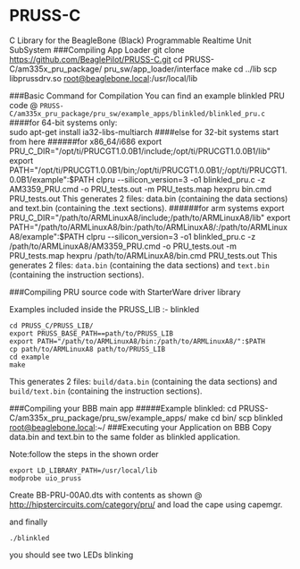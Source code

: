 PRUSS-C
=======

C Library for the BeagleBone (Black) Programmable Realtime Unit SubSystem
###Compiling App Loader
    git clone https://github.com/BeaglePilot/PRUSS-C.git
    cd PRUSS-C/am335x_pru_package/ pru_sw/app_loader/interface
    make
    cd ../lib
    scp libprussdrv.so root@beaglebone.local:/usr/local/lib
    
###Basic Command for Compilation
You can find an example blinkled PRU code @ `PRUSS-C/am335x_pru_package/pru_sw/example_apps/blinkled/blinkled_pru.c`
####for 64-bit systems only:    
    sudo apt-get install ia32-libs-multiarch
####else for 32-bit systems start from here 
######for x86_64/i686
    export PRU_C_DIR="/opt/ti/PRUCGT1.0.0B1/include;/opt/ti/PRUCGT1.0.0B1/lib"
    export PATH="/opt/ti/PRUCGT1.0.0B1/bin;/opt/ti/PRUCGT1.0.0B1/;/opt/ti/PRUCGT1.0.0B1/example":$PATH
    clpru --silicon_version=3 -o1 blinkled_pru.c -z AM3359_PRU.cmd -o PRU_tests.out -m PRU_tests.map
    hexpru bin.cmd PRU_tests.out
This generates 2 files: data.bin (containing the data sections) and text.bin (containing the .text sections).
######for arm systems
    export PRU_C_DIR="/path/to/ARMLinuxA8/include;/path/to/ARMLinuxA8/lib"
    export PATH="/path/to/ARMLinuxA8/bin:/path/to/ARMLinuxA8/:/path/to/ARMLinuxA8/example":$PATH
    clpru --silicon_version=3 -o1 blinkled_pru.c -z /path/to/ARMLinuxA8/AM3359_PRU.cmd -o PRU_tests.out -m PRU_tests.map
    hexpru /path/to/ARMLinuxA8/bin.cmd PRU_tests.out
This generates 2 files: `data.bin` (containing the data sections) and `text.bin` (containing the instruction sections).

###Compiling PRU source code with StarterWare driver library

Examples included inside the PRUSS_LIB :- blinkled

    cd PRUSS_C/PRUSS_LIB/
    export PRUSS_BASE_PATH==path/to/PRUSS_LIB
    export PATH="/path/to/ARMLinuxA8/bin:/path/to/ARMLinuxA8/":$PATH
    cp path/to/ARMLinuxA8 path/to/PRUSS_LIB
    cd example
    make

This generates 2 files: `build/data.bin` (containing the data sections) and `build/text.bin` (containing the instruction sections).

###Compiling your BBB main app
#####Example blinkled:
    cd PRUSS-C/am335x_pru_package/pru_sw/example_apps/
    make
    cd bin/
    scp blinkled root@beaglebone.local:~/
###Executing your Application on BBB
Copy data.bin and text.bin to the same folder as blinkled application.

Note:follow the steps in the shown order

    export LD_LIBRARY_PATH=/usr/local/lib
    modprobe uio_pruss

Create BB-PRU-00A0.dts with contents as shown @ http://hipstercircuits.com/category/pru/ and load the cape using capemgr.

and finally
    
    ./blinkled

you should see two LEDs blinking
    
